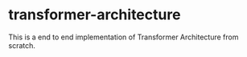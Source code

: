 # transformer-architecture
This is a end to end implementation of Transformer Architecture from scratch. 
